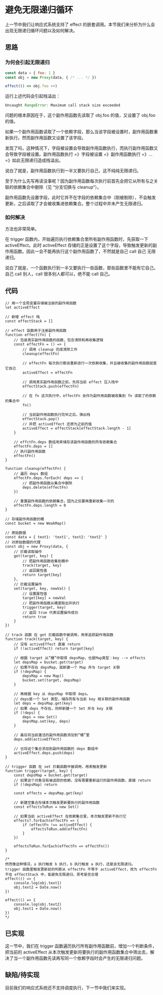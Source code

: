 # 避免无限递归循环
上一节中我们让响应式系统支持了 effect 的嵌套调用。本节我们来分析为什么会出现无限递归循环问题以及如何解决。

## 思路
### 为何会引起无限递归
```js
const data = { foo: 1 }
const obj = new Proxy(data, { /* ... */ })

effect(() => obj.foo ++)
```
运行上述代码会引起栈溢出：
```js
Uncaught RangeError: Maximum call stack size exceeded
```
问题的根本原因在于，这个副作用函数先读取了 obj.foo 的值，又设置了 obj.foo 的值。

如果一个副作用函数读取了一个依赖字段，那么当该字段被设置时，副作用函数重新执行。然而副作用函数又设置了该字段。

发现了吗，这种情况下，字段被设置会导致副作用函数执行，而执行副作用函数又会导致字段被设置。副作用函数执行 =》字段被设置 =》副作用函数执行 =》... =》如此无限递归造成栈溢出。

说白了就是，副作用函数执行到一半又要执行自己，这不纯纯无限递归。

至于为什么先写再读没事呢？因为副作用函数每次执行前首先会把它从所有与之关联的依赖集合中删除（见 “分支切换与 cleanup”）。

副作用函数先设置字段，此时它并不在字段的依赖集合中（刚被剔除），不会触发更新，之后读取了才会被收集进依赖集合。整个过程中并未产生无限递归。

### 如何解决
方法也非常简单。

在 trigger 函数内，开始遍历执行依赖集合里所有副作用函数时，先获取一下 activeEffect。此时 activeEffect 存储的正是设置了这个字段，导致触发更新的副作用函数。因此一会不能再执行这个副作用函数了，不然就是自己 call 自己 无限递归。

说白了就是，一个函数执行到一半又要执行一些函数，那些函数里不能有它自己。自己 call 别人，call 很多别人都可以，绝不能 call 自己。

## 代码
```js{108-116}
// 用一个全局变量存储被注册的副作用函数
let activeEffect

// 新增 effect 栈
const effectStack = []

// effect 函数用于注册副作用函数
function effect(fn) {
    // 包装真实副作用函数的函数，包含清除和再收集逻辑
    const effectFn = () => {
        // 调用 cleanup 完成清除工作
        cleanup(effectFn)
        
        // effectFn 每次执行都会重新进行一次依赖收集，并且被收集的副作用函数就是它自己
        activeEffect = effectFn

        // 调用真实副作用函数之前，先将当前 effect 压入栈中
        effectStack.push(effectFn)

        // 在 fn 这次执行中，effectFn 会作为副作用函数被收集到 fn 读取了的依赖的集合中
        fn()

        // 当前副作用函数执行完毕之后，弹出栈
        effectStack.pop()
        // 并把 activeEffect 还原为之前的值
        activeEffect = effectStack[effectStack.length - 1]
    }

    // effctFn.deps 数组用来储存该副作用函数的所有依赖集合
    effectFn.deps = []
    // 执行副作用函数
    effectFn()
}

function cleanup(effectFn) {
    // 遍历 deps 数组
    effectFn.deps.forEach( deps => {
        // 把副作用函数从集合中删除
        deps.delete(effectFn)
    })

    // 重置副作用函数的依赖集合，因为之后要再重新收集一次的
    effectFn.deps.length = 0
}

// 存储副作用函数的桶
const bucket = new WeakMap()

// 原始数据
const data = { text1: 'text1', text2: 'text2' }
// 对原始数据的代理
const obj = new Proxy(data, {
    // 拦截读取操作
    get(target, key) {
        // 把副作用函数收集到桶中
        track(target, key)
        // 返回属性值
        return target[key]
    },
    // 拦截设置操作
    set(target, key, newVal) {
        // 设置属性值
        target[key] = newVal
        // 把副作用函数从桶里取出并执行
        trigger(target, key)
        // 返回 true 代表设置操作成功
        return true
    }
})

// track 函数 在 get 拦截函数中被调用，用来追踪副作用函数
function track(target, key) {
    // 没有 activeEffect 直接 return
    if (!activeEffect) return target[key]

    // 根据 target 从“桶”中取得 depsMap，也是Map类型：key --> effects
    let depsMap = bucket.get(target)
    // 如果不存在 depsMap，就新建一个 Map 并与 target 关联
    if (!depsMap) {
        depsMap = new Map()
        bucket.set(target, depsMap)
    }

    // 再根据 key 从 depsMap 中取得 deps。
    // deps是一个 Set 类型，储存所有与当前 key 相关联的副作用函数
    let deps = depsMap.get(key)
    // 如果 deps 不存在，同样新建一个 Set 并与 key 关联
    if (!deps) {
        deps = new Set()
        depsMap.set(key, deps)
    }

    // 最后将当前激活的副作用函数添加到“桶”里
    deps.add(activeEffect)

    // 也将这个集合添加到副作用函数的 deps 数组中
    activeEffect.deps.push(deps)
}

// trigger 函数 在 set 拦截函数中被调用，用来触发更新
function trigger(target, key) {
    const depsMap = bucket.get(target)
    // 如果这个对象没有被追踪的依赖，没有需要重新运行的副作用函数，直接 return
    if (!depsMap) return

    const effects = depsMap.get(key)

    // 新建空集合存储本次触发更新要执行的副作用函数
    const effectsToRun = new Set()

    // 如果当前 activeEffect 在依赖集合里，本次触发更新不执行它
    effects?.forEach(effectFn => {
        if (effectFn !== activeEffect) {
            effectsToRun.add(effectFn)
        }
    })

    effectsToRun.forEach(effectFn => effectFn())
}

/*
然而像这种情况，a 执行触发 b 执行，b 执行触发 a 执行，还是会无限递归。
trigger 函数里触发更新前的判断从 effectFn 不等于 activeEffect，改为 effectFn 不在 effectStack 中，能避免无限递归，思考是否合理
effect(() => {
    console.log(obj.text1)
    obj.text2 = Date.now()
})

effect(() => {
    console.log(obj.text2)
    obj.text1 = Date.now()
})
*/
```

## 已实现
这一节中，我们在 trigger 函数遍历执行所有副作用函数前，增加一个判断条件，把当前的 activeEffect 从本次触发更新将要执行的副作用函数集合中筛出去，解决了当一个副作用函数先读再写同一个依赖字段时会产生的无限递归问题。

## 缺陷/待实现
目前我们的响应式系统还不支持调度执行，下一节中我们来实现。